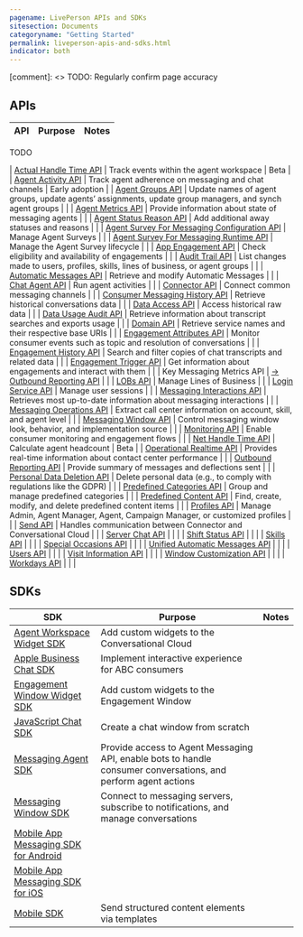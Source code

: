 ```yaml
---
pagename: LivePerson APIs and SDKs
sitesection: Documents
categoryname: "Getting Started"
permalink: liveperson-apis-and-sdks.html
indicator: both
---
```


[comment]: <> TODO: Regularly confirm page accuracy

## APIs

| API | Purpose | Notes |
|---|---|---|

TODO

| [Actual Handle Time API](actual-handle-time-api-overview.html) | Track events within the agent workspace | Beta |
| [Agent Activity API](agent-activity-api-overview.html) | Track agent adherence on messaging and chat channels | Early adoption |
| [Agent Groups API](agent-groups-api-overview.html) | Update names of agent groups, update agents’ assignments, update group managers, and synch agent groups | |
| [Agent Metrics API](agent-metrics-api-overview.html) | Provide information about state of messaging agents | |
| [Agent Status Reason API](agent-status-reason-api-overview.html) | Add additional away statuses and reasons | |
| [Agent Survey For Messaging Configuration API](agent-survey-for-messaging-configuration-api-overview.html) | Manage Agent Surveys | |
| [Agent Survey For Messaging Runtime API](agent-survey-for-messaging-runtime-api-overview.html) | Manage the Agent Survey lifecycle | |
| [App Engagement API](app-engagement-api-overview.html) | Check eligibility and availability of engagements | |
| [Audit Trail API](audit-trail-api-introduction.html) | List changes made to users, profiles, skills, lines of business, or agent groups | |
| [Automatic Messages API](automatic-messages-api-overview.html) | Retrieve and modify Automatic Messages | |
| [Chat Agent API](chat-agent-api-overview.html) | Run agent activities | |
| [Connector API](connector-api-overview.html) | Connect common messaging channels | |
| [Consumer Messaging History API](consumer-messaging-history-api-overview.html) | Retrieve historical conversations data | |
| [Data Access API](data-access-api-overview.html) | Access historical raw data | |
| [Data Usage Audit API](data-usage-audit-api-overview.html) | Retrieve information about transcript searches and exports usage | |
| [Domain API](domain-api.html) | Retrieve service names and their respective base URIs | |
| [Engagement Attributes API](engagement-attributes-api-overview.html) | Monitor consumer events such as topic and resolution of conversations | |
| [Engagement History API](engagement-history-api-overview.html) | Search and filter copies of chat transcripts and related data | |
| [Engagement Trigger API](engagement-trigger-api-overview.html) | Get information about engagements and interact with them | |
| Key Messaging Metrics API | [→ Outbound Reporting API](outbound-reporting-api-overview.html) | |
| [LOBs API](lobs-api-overview.html) | Manage Lines of Business | |
| [Login Service API](login-service-api-overview.html) | Manage user sessions | |
| [Messaging Interactions API](messaging-interactions-api-overview.html) | Retrieves most up-to-date information about messaging interactions | |
| [Messaging Operations API](messaging-operations-api-overview.html) | Extract call center information on account, skill, and agent level | |
| [Messaging Window API](messaging-window-api-overview.html) | Control messaging window look, behavior, and implementation source | |
| [Monitoring API](monitoring-api-overview.html) | Enable consumer monitoring and engagement flows | |
| [Net Handle Time API](net-handle-time-api-overview.html) | Calculate agent headcount | Beta |
| [Operational Realtime API](operational-realtime-api-overview.html) | Provides real-time information about contact center performance | |
| [Outbound Reporting API](outbound-reporting-api-overview.html) | Provide summary of messages and deflections sent | |
| [Personal Data Deletion API](personal-data-deletion-api-overview.html) | Delete personal data (e.g., to comply with regulations like the GDPR) | |
| [Predefined Categories API](predefined-categories-api-introduction.html) | Group and manage predefined categories | |
| [Predefined Content API](predefined-content-api-overview.html) | Find, create, modify, and delete predefined content items | |
| [Profiles API](profiles-api-overview.html) | Manage Admin, Agent Manager, Agent, Campaign Manager, or customized profiles | |
| [Send API](connector-api-send-api-overview.html) | Handles communication between Connector and Conversational Cloud | |
| [Server Chat API](server-chat-api-overview.html) | | |
| [Shift Status API](shift-status-api-overview.html) | | |
| [Skills API](skills-api-overview.html) | | |
| [Special Occasions API](special-occasions-api-overview.html) | | |
| [Unified Automatic Messages API](unified-automatic-messages-api-overview.html) | | |
| [Users API](users-api-overview.html) | | |
| [Visit Information API](visit-information-api-overview.html) | | |
| [Window Customization API](window-customization-api-overview.html) | | |
| [Workdays API](workdays-api-overview.html) | | |

## SDKs

| SDK | Purpose | Notes |
|---|---|---|
| [Agent Workspace Widget SDK](agent-workspace-widget-sdk-overview.html) | Add custom widgets to the Conversational Cloud | |
| [Apple Business Chat SDK](apple-business-chat-sdk-overview.html) | Implement interactive experience for ABC consumers | |
| [Engagement Window Widget SDK](engagement-window-widget-sdk-overview.html) | Add custom widgets to the Engagement Window | |
| [JavaScript Chat SDK](javascript-chat-sdk-overview.html) | Create a chat window from scratch | |
| [Messaging Agent SDK](messaging-agent-sdk-overview.html) | Provide access to Agent Messaging API, enable bots to handle consumer conversations, and perform agent actions | |
| [Messaging Window SDK](messaging-window-sdk-overview.html) | Connect to messaging servers, subscribe to notifications, and manage conversations | |
| [Mobile App Messaging SDK for Android](mobile-app-messaging-sdk-for-android-overview.html) | | |
| [Mobile App Messaging SDK for iOS](mobile-app-messaging-sdk-for-ios-overview.html) | | |
| [Mobile SDK](mobile-sdk-and-web-templates-introduction.html) | Send structured content elements via templates | |